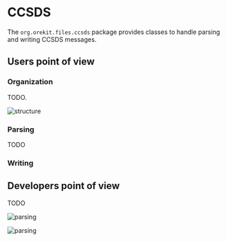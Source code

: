 <!--- Copyright 2002-2021 CS GROUP
  Licensed under the Apache License, Version 2.0 (the "License");
  you may not use this file except in compliance with the License.
  You may obtain a copy of the License at
  
    http://www.apache.org/licenses/LICENSE-2.0
  
  Unless required by applicable law or agreed to in writing, software
  distributed under the License is distributed on an "AS IS" BASIS,
  WITHOUT WARRANTIES OR CONDITIONS OF ANY KIND, either express or implied.
  See the License for the specific language governing permissions and
  limitations under the License.
-->

# CCSDS

The `org.orekit.files.ccsds` package provides classes to handle parsing
and writing CCSDS messages.

## Users point of view

### Organization

TODO.

![structure](../images/design/ccsds-structure-class-diagram.png)

### Parsing

TODO

### Writing

## Developers point of view

TODO

![parsing](../images/design/ccsds-parsing-class-diagram.png)

![parsing](../images/design/ccsds-writing-class-diagram.png)
